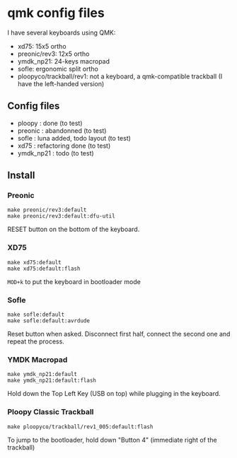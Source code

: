 # qmk config files

I have several keyboards using QMK:
- xd75: 15x5 ortho
- preonic/rev3: 12x5 ortho
- ymdk_np21: 24-keys macropad
- sofle: ergonomic split ortho
- ploopyco/trackball/rev1: not a keyboard, a qmk-compatible trackball (I have the left-handed version)

## Config files

- ploopy : done (to test)
- preonic : abandonned (to test)
- sofle : luna added, todo layout (to test)
- xd75 : refactoring done (to test)
- ymdk_np21 : todo (to test)

## Install

### Preonic

```
make preonic/rev3:default
make preonic/rev3:default:dfu-util
```

RESET button on the bottom of the keyboard.

### XD75

```
make xd75:default
make xd75:default:flash
```

`MOD+k` to put the keyboard in bootloader mode

### Sofle

```
make sofle:default
make sofle:default:avrdude
```

Reset button when asked.
Disconnect first half, connect the second one and repeat the process.

### YMDK Macropad

```
make ymdk_np21:default
make ymdk_np21:default:flash
```

Hold down the Top Left Key (USB on top) while plugging in the keyboard.

### Ploopy Classic Trackball

```
make ploopyco/trackball/rev1_005:default:flash
```

To jump to the bootloader, hold down "Button 4" (immediate right of the trackball)
